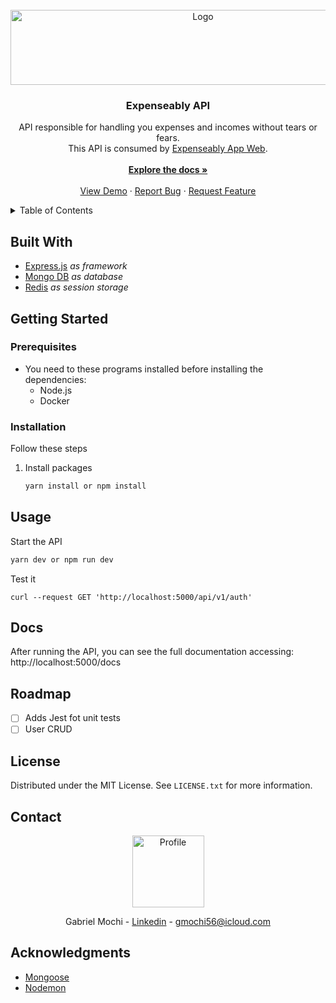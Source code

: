 <div id="top"></div>

<!-- PROJECT LOGO -->
<br />
<div align="center">
  <a href="https://github.com/GabrielMochi/expenseably-api">
    <img src="https://i.imgur.com/MUmCoKc.png" alt="Logo" width="600" height="120">
  </a>

  <h3 align="center">Expenseably API</h3>

  <p align="center">
    API responsible for handling you expenses and incomes without tears or fears.
    <br />
    This API is consumed by <a href="https://github.com/GabrielMochi/expenseably-app-web">Expenseably App Web</a>.
    <br /><br />
    <a href="https://github.com/GabrielMochi/expenseably-api"><strong>Explore the docs »</strong></a>
    <br />
    <br />
    <a href="https://extenseably.com/">View Demo</a>
    ·
    <a href="https://github.com/GabrielMochi/expenseably-api/issues">Report Bug</a>
    ·
    <a href="https://github.com/GabrielMochi/expenseably-api/issues">Request Feature</a>
  </p>
</div>

<!-- TABLE OF CONTENTS -->
<details>
  <summary>Table of Contents</summary>
  <ol>
    <li><a href="#built-with">Built With</a></li>
    <li>
      <a href="#getting-started">Getting Started</a>
      <ul>
        <li><a href="#prerequisites">Prerequisites</a></li>
        <li><a href="#installation">Installation</a></li>
      </ul>
    </li>
    <li><a href="#usage">Usage</a></li>
    <li><a href="#docs">Docs</a></li>
    <li><a href="#roadmap">Roadmap</a></li>
    <li><a href="#license">License</a></li>
    <li><a href="#contact">Contact</a></li>
    <li><a href="#acknowledgments">Acknowledgments</a></li>
  </ol>
</details>

<!-- ABOUT THE PROJECT -->

## Built With

- [Express.js](https://expressjs.com/) _as framework_
- [Mongo DB](https://www.mongodb.com/) _as database_
- [Redis](https://redis.io/) _as session storage_

<!-- GETTING STARTED -->

## Getting Started

### Prerequisites

- You need to these programs installed before installing the dependencies:
  - Node.js
  - Docker

### Installation

Follow these steps

1. Install packages
   ```sh
   yarn install or npm install
   ```

<!-- USAGE EXAMPLES -->

## Usage

Start the API

```sh
yarn dev or npm run dev
```

Test it

```
curl --request GET 'http://localhost:5000/api/v1/auth'
```

<!-- DOCS -->

## Docs

After running the API, you can see the full documentation accessing: http://localhost:5000/docs

<!-- ROADMAP -->

## Roadmap

- [ ] Adds Jest fot unit tests
- [ ] User CRUD

<!-- LICENSE -->

## License

Distributed under the MIT License. See `LICENSE.txt` for more information.

<!-- CONTACT -->

## Contact

<div align="center">
  <img src="https://avatars.githubusercontent.com/u/20032634?v=4" alt="Profile" width="115" height="115">

  <br />

Gabriel Mochi - [Linkedin](https://www.linkedin.com/in/gabriel-mochi/) - gmochi56@icloud.com

</div>

<!-- ACKNOWLEDGMENTS -->

## Acknowledgments

- [Mongoose](https://mongoosejs.com/)
- [Nodemon](https://nodemon.io/)

<!-- MARKDOWN LINKS & IMAGES -->
<!-- https://www.markdownguide.org/basic-syntax/#reference-style-links -->

[product-screenshot]: https://i.imgur.com/BdKPiO4.png
